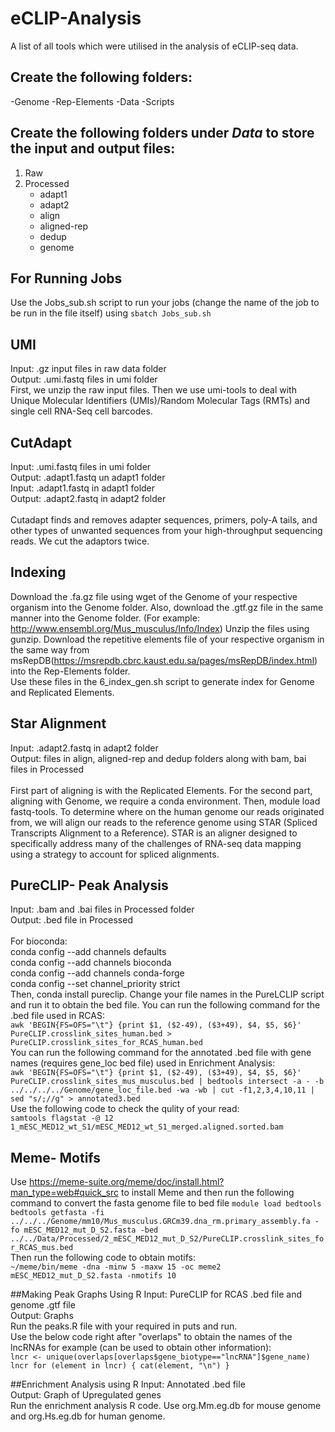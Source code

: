 # eCLIP-Analysis
A list of all tools which were utilised in the analysis of eCLIP-seq data.

## Create the following folders:
-Genome
-Rep-Elements
-Data
-Scripts

## Create the following folders under *Data* to store the input and output files:
1. Raw
2. Processed
   * adapt1
   * adapt2
   * align
   * aligned-rep
   * dedup
   * genome

## For Running Jobs
Use the Jobs_sub.sh script to run your jobs (change the name of the job to be run in the file itself) using `sbatch Jobs_sub.sh` 
## UMI
Input: .gz input files in raw data folder <br>
Output: .umi.fastq files in umi folder<be>
<br>
First, we unzip the raw input files. Then we use umi-tools to deal with Unique Molecular Identifiers (UMIs)/Random Molecular Tags (RMTs) and single cell RNA-Seq cell barcodes.

## CutAdapt
Input: .umi.fastq files in umi folder<br> 
Output: .adapt1.fastq un adapt1 folder<be>
<br>
Input: .adapt1.fastq in adapt1 folder<br>
Output: .adapt2.fastq in adapt2 folder<br>
<br>
Cutadapt finds and removes adapter sequences, primers, poly-A tails, and other types of unwanted sequences from your high-throughput sequencing reads. We cut the adaptors twice.
## Indexing
Download the .fa.gz file using wget of the Genome of your respective organism into the Genome folder. Also, download the .gtf.gz file in the same manner into the Genome folder. (For example: http://www.ensembl.org/Mus_musculus/Info/Index) Unzip the files using gunzip. Download the repetitive elements file of your respective organism in the same way from msRepDB(https://msrepdb.cbrc.kaust.edu.sa/pages/msRepDB/index.html) into the Rep-Elements folder.<br>
Use these files in the 6_index_gen.sh script to generate index for Genome and Replicated Elements.

## Star Alignment
Input: .adapt2.fastq in adapt2 folder<br>
Output: files in align, aligned-rep and dedup folders along with bam, bai files in Processed<br>
<br>
First part of aligning is with the Replicated Elements. For the second part, aligning with Genome, we require a conda environment. Then, module load fastq-tools. To determine where on the human genome our reads originated from, we will align our reads to the reference genome using STAR (Spliced Transcripts Alignment to a Reference). STAR is an aligner designed to specifically address many of the challenges of RNA-seq data mapping using a strategy to account for spliced alignments.

## PureCLIP- Peak Analysis
Input: .bam and .bai files in Processed folder<br>
Output: .bed file in Processed<br>
<br>
For bioconda: <br>
conda config --add channels defaults<br>
conda config --add channels bioconda<br>
conda config --add channels conda-forge<br>
conda config --set channel_priority strict<br>
Then, conda install pureclip. Change your file names in the PureLCLIP script and run it to obtain the bed file. 
You can run the following command for the .bed file used in RCAS:<br>
`awk 'BEGIN{FS=OFS="\t"} {print $1, ($2-49), ($3+49), $4, $5, $6}' PureCLIP.crosslink_sites_human.bed > PureCLIP.crosslink_sites_for_RCAS_human.bed`<br>
You can run the following command for the annotated .bed file with gene names (requires gene_loc bed file) used in Enrichment Analysis:<br>
`awk 'BEGIN{FS=OFS="\t"} {print $1, ($2-49), ($3+49), $4, $5, $6}' PureCLIP.crosslink_sites_mus_musculus.bed | bedtools intersect -a - -b ../../../../Genome/gene_loc_file.bed -wa -wb | cut -f1,2,3,4,10,11 | sed "s/;//g" > annotated3.bed`<br>
Use the following code to check the qulity of your read:<br>
`samtools flagstat -@ 12 1_mESC_MED12_wt_S1/mESC_MED12_wt_S1_merged.aligned.sorted.bam`<br>

## Meme- Motifs
Use https://meme-suite.org/meme/doc/install.html?man_type=web#quick_src to install Meme and then run the following command to convert the fasta genome file to bed file<be>
`module load bedtools`<br>
`bedtools getfasta -fi ../../../Genome/mm10/Mus_musculus.GRCm39.dna_rm.primary_assembly.fa -fo mESC_MED12_mut_D_S2.fasta -bed ../../Data/Processed/2_mESC_MED12_mut_D_S2/PureCLIP.crosslink_sites_for_RCAS_mus.bed` <br>
Then run the following code to obtain motifs:<br>
`~/meme/bin/meme -dna -minw 5 -maxw 15 -oc meme2 mESC_MED12_mut_D_S2.fasta -nmotifs 10`

##Making Peak Graphs Using R
Input: PureCLIP for RCAS .bed file and genome .gtf file<br>
Output: Graphs<br>
Run the peaks.R file with your required in puts and run. <br>
Use the below code right after "overlaps" to obtain the names of the lncRNAs for example (can be used to obtain other information):<br>
`lncr <- unique(overlaps[overlaps$gene_biotype=="lncRNA"]$gene_name)
lncr
for (element in lncr) {
  cat(element, "\n")
}`

##Enrichment Analysis using R
Input: Annotated .bed file<br>
Output: Graph of Upregulated genes <br>
Run the enrichment analysis R code. Use org.Mm.eg.db for mouse genome and org.Hs.eg.db for human genome. 









